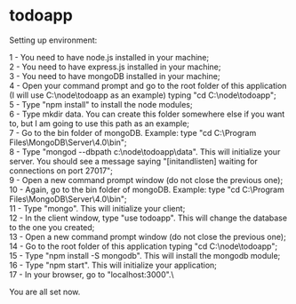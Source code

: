 # todoapp

Setting up environment:

1 - You need to have node.js installed in your machine;\
2 - You need to have express.js installed in your machine;\
3 - You need to have mongoDB installed in your machine;\
4 - Open your command prompt and go to the root folder of this application (I will use C:\node\todoapp as an example) typing "cd C:\node\todoapp";\
5 - Type "npm install" to install the node modules;\
6 - Type mkdir data. You can create this folder somewhere else if you want to, but I am going to use this path as an example;\
7 - Go to the bin folder of mongoDB. Example: type "cd C:\Program Files\MongoDB\Server\4.0\bin";\
8 - Type "mongod --dbpath c:\node\todoapp\data\". This will initialize your server. You should see a message saying "[initandlisten] waiting for connections on port 27017";\
9 - Open a new command prompt window (do not close the previous one);\
10 - Again, go to the bin folder of mongoDB. Example: type "cd C:\Program Files\MongoDB\Server\4.0\bin";\
11 - Type "mongo". This will initialize your client;\
12 - In the client window, type "use todoapp". This will change the database to the one you created;\
13 - Open a new command prompt window (do not close the previous one);\
14 - Go to the root folder of this application typing "cd C:\node\todoapp";\
15 - Type "npm install -S mongodb". This will install the mongodb module;\
16 - Type "npm start". This will initialize your application;\
17 - In your browser, go to "localhost:3000".\

You are all set now.